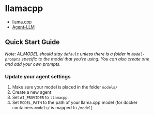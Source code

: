 # llamacpp
- [llama.cpp](https://github.com/ggerganov/llama.cpp)
- [Agent-LLM](https://github.com/Josh-XT/Agent-LLM)

## Quick Start Guide
_Note: AI_MODEL should stay `default` unless there is a folder in `model-prompts` specific to the model that you're using. You can also create one and add your own prompts._
### Update your agent settings
1. Make sure your model is placed in the folder `models/` 
1. Create a new agent
1. Set `AI_PROVIDER` to `llamacpp`.
1. Set `MODEL_PATH` to the path of your llama.cpp model (for docker containers `models/` is mapped to `/model`)
